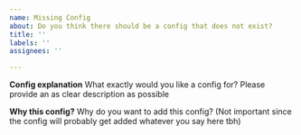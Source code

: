 ```yaml
---
name: Missing Config
about: Do you think there should be a config that does not exist?
title: ''
labels: ''
assignees: ''

---
```


**Config explanation**
What exactly would you like a config for? Please provide an as clear description as possible

**Why this config?**
Why do you want to add this config? (Not important since the config will probably get added whatever you say here tbh)
